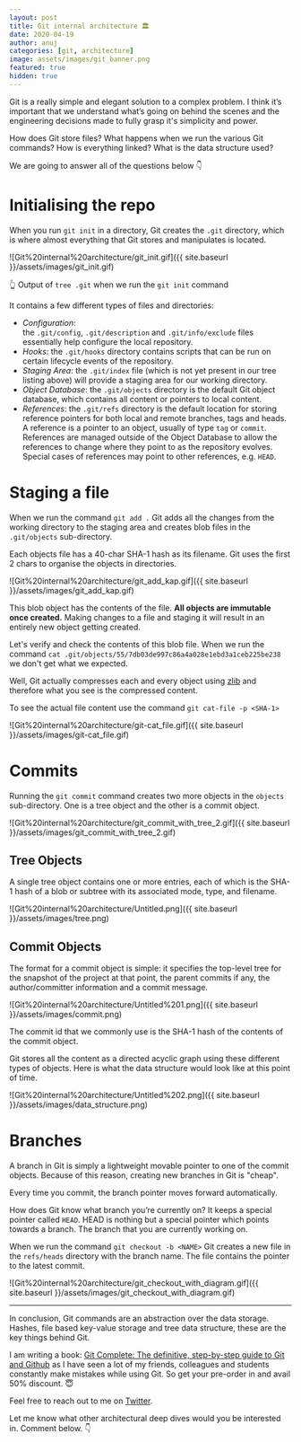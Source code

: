 ```yaml
---
layout: post
title: Git internal architecture 🏛
date: 2020-04-19
author: anuj
categories: [git, architecture]
image: assets/images/git_banner.png
featured: true
hidden: true
---
```


Git is a really simple and elegant solution to a complex problem. I think it’s important that we understand what’s going on behind the scenes and the engineering decisions made to fully grasp it's simplicity and power.

How does Git store files? What happens when we run the various Git commands? How is everything linked? What is the data structure used?

We are going to answer all of the questions below 👇

# Initialising the repo

When you run `git init` in a directory, Git creates the `.git` directory, which is where almost everything that Git stores and manipulates is located.

![Git%20internal%20architecture/git_init.gif]({{ site.baseurl }}/assets/images/git_init.gif)

👆 Output of `tree .git` when we run the `git init` command

It contains a few different types of files and directories:

- _Configuration_: the `.git/config`, `.git/description` and `.git/info/exclude` files essentially help configure the local repository.
- _Hooks_: the `.git/hooks` directory contains scripts that can be run on certain lifecycle events of the repository.
- _Staging Area_: the `.git/index` file (which is not yet present in our tree listing above) will provide a staging area for our working directory.
- _Object Database_: the `.git/objects` directory is the default Git object database, which contains all content or pointers to local content.
- _References_: the `.git/refs` directory is the default location for storing reference pointers for both local and remote branches, tags and heads. A reference is a pointer to an object, usually of type `tag` or `commit`. References are managed outside of the Object Database to allow the references to change where they point to as the repository evolves. Special cases of references may point to other references, e.g. `HEAD`.

# Staging a file

When we run the command `git add .` Git adds all the changes from the working directory to the staging area and creates blob files in the `.git/objects` sub-directory.

Each objects file has a 40-char SHA-1 hash as its filename. Git uses the first 2 chars to organise the objects in directories.

![Git%20internal%20architecture/git_add_kap.gif]({{ site.baseurl }}/assets/images/git_add_kap.gif)

This blob object has the contents of the file. **All objects are immutable once created.** Making changes to a file and staging it will result in an entirely new object getting created.

Let's verify and check the contents of this blob file. When we run the command `cat .git/objects/55/7db03de997c86a4a028e1ebd3a1ceb225be238` we don't get what we expected.

Well, Git actually compresses each and every object using [zlib](https://www.zlib.net/) and therefore what you see is the compressed content.

To see the actual file content use the command `git cat-file -p <SHA-1>`

![Git%20internal%20architecture/git-cat_file.gif]({{ site.baseurl }}/assets/images/git-cat_file.gif)

# Commits

Running the `git commit` command creates two more objects in the `objects` sub-directory. One is a tree object and the other is a commit object.

![Git%20internal%20architecture/git_commit_with_tree_2.gif]({{ site.baseurl }}/assets/images/git_commit_with_tree_2.gif)

## Tree Objects

A single tree object contains one or more entries, each of which is the SHA-1 hash of a blob or subtree with its associated mode, type, and filename.

![Git%20internal%20architecture/Untitled.png]({{ site.baseurl }}/assets/images/tree.png)

## Commit Objects

The format for a commit object is simple: it specifies the top-level tree for the snapshot of the project at that point, the parent commits if any, the author/committer information and a commit message.

![Git%20internal%20architecture/Untitled%201.png]({{ site.baseurl }}/assets/images/commit.png)

The commit id that we commonly use is the SHA-1 hash of the contents of the commit object.

Git stores all the content as a directed acyclic graph using these different types of objects. Here is what the data structure would look like at this point of time.

![Git%20internal%20architecture/Untitled%202.png]({{ site.baseurl }}/assets/images/data_structure.png)

# Branches

A branch in Git is simply a lightweight movable pointer to one of the commit objects. Because of this reason, creating new branches in Git is "cheap".

Every time you commit, the branch pointer moves forward automatically.

How does Git know what branch you’re currently on? It keeps a special pointer called `HEAD`. HEAD is nothing but a special pointer which points towards a branch. The branch that you are currently working on.

When we run the command `git checkout -b <NAME>` Git creates a new file in the `refs/heads` directory with the branch name. The file contains the pointer to the latest commit.

![Git%20internal%20architecture/git_checkout_with_diagram.gif]({{ site.baseurl }}/assets/images/git_checkout_with_diagram.gif)

---

In conclusion, Git commands are an abstraction over the data storage. Hashes, file based key-value storage and tree data structure, these are the key things behind Git.

I am writing a book: [Git Complete: The definitive, step-by-step guide to Git and Github](https://gum.co/git-complete/dev) as I have seen a lot of my friends, colleagues and students constantly make mistakes while using Git. So get your pre-order in and avail 50% discount. 😇

Feel free to reach out to me on [Twitter](anuj_bansal_).

Let me know what other architectural deep dives would you be interested in. Comment below. 👇
